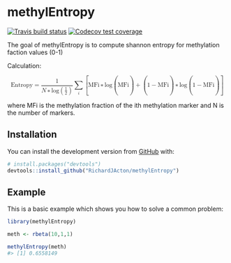 
<!-- README.md is generated from README.Rmd. Please edit that file -->

# methylEntropy

<!-- badges: start -->

[![Travis build
status](https://travis-ci.org/RichardJActon/methylEntropy.svg?branch=master)](https://travis-ci.org/RichardJActon/methylEntropy)
[![Codecov test
coverage](https://codecov.io/gh/RichardJActon/methylEntropy/branch/master/graph/badge.svg)](https://codecov.io/gh/RichardJActon/methylEntropy?branch=master)
<!-- badges: end -->

The goal of methylEntropy is to compute shannon entropy for methylation
faction values (0-1)

Calculation:

<math xmlns:mml="http://www.w3.org/1998/Math/MathML" display="block" id="M1" overflow="scroll"><mrow><mi mathvariant="italic">Entropy</mi><mo>=</mo><mfrac><mn>1</mn><mrow><mi>N</mi><mo>∗</mo><mi>log</mi><mo>(</mo><mfrac><mn>1</mn><mn>2</mn></mfrac><mo>)</mo></mrow></mfrac><munder><mo>∑</mo><mi>i</mi></munder><mo>\[</mo><mi mathvariant="italic">MFi</mi><mo>∗</mo><mi>log</mi><mo>(</mo><mi mathvariant="italic">MFi</mi><mo>)</mo><mo>+</mo><mo>(</mo><mn>1</mn><mo>−</mo><mi mathvariant="italic">MFi</mi><mo>)</mo><mo>∗</mo><mi>log</mi><mo>(</mo><mn>1</mn><mo>−</mo><mi mathvariant="italic">MFi</mi><mo>)</mo><mo>\]</mo></mrow></math>

where MFi is the methylation fraction of the ith methylation marker and
N is the number of markers.

## Installation

You can install the development version from
[GitHub](https://github.com/) with:

``` r
# install.packages("devtools")
devtools::install_github("RichardJActon/methylEntropy")
```

## Example

This is a basic example which shows you how to solve a common problem:

``` r
library(methylEntropy)

meth <- rbeta(10,1,1)

methylEntropy(meth)
#> [1] 0.6558149
```
